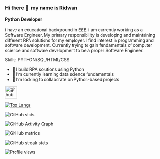 ### Hi there 👋, my name is Ridwan
#### Python Developer

I have an educational background in EEE. I am currently working as a Software Engineer. My primary responsibility is developing and maintaining different RPA solutions for my employer. I find interest in programming and software development. Currently trying to gain fundamentals of computer science and software development to be a proper Software Engineer.  

Skills: PYTHON/SQL/HTML/CSS

- 🔭 I build RPA solutions using Python
- 🌱 I’m currently learning data science fundamentals
- 👯 I’m looking to collaborate on Python-based projects 


[<img src='https://cdn.jsdelivr.net/npm/simple-icons@3.0.1/icons/github.svg' alt='github' height='40'>](https://github.com/rid47)  

[![Top Langs](https://github-readme-stats.vercel.app/api/top-langs/?username=rid47)](https://github.com/anuraghazra/github-readme-stats)

![GitHub stats](https://github-readme-stats.vercel.app/api?username=rid47&show_icons=true&count_private=true)  

![GitHub Activity Graph](https://activity-graph.herokuapp.com/graph?username=rid47)  

![GitHub metrics](https://metrics.lecoq.io/rid47)  

![GitHub streak stats](https://streak-stats.demolab.com/?user=rid47)  


![Profile views](https://gpvc.arturio.dev/rid47)  
